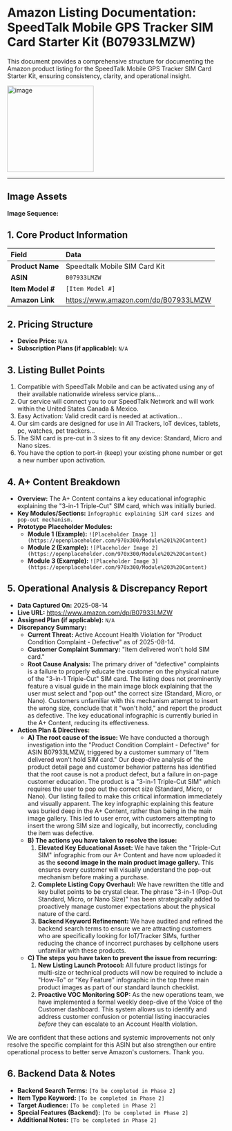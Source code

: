 # Amazon Listing Documentation: SpeedTalk Mobile GPS Tracker SIM Card Starter Kit (B07933LMZW)

This document provides a comprehensive structure for documenting the Amazon product listing for the SpeedTalk Mobile GPS Tracker SIM Card Starter Kit, ensuring consistency, clarity, and operational insight.

<img width="200" height="200" alt="image" src="https://github.com/user-attachments/assets/61180844-1a7b-4ef3-a10b-229efd461f46" />

---

## Image Assets

**Image Sequence:**



## 1. Core Product Information

| Field           | Data                               |
| :-------------- | :--------------------------------- |
| **Product Name**| Speedtalk Mobile SIM Card Kit      |
| **ASIN**        | `B07933LMZW`                       |
| **Item Model #**| `[Item Model #]`                   |
| **Amazon Link** | https://www.amazon.com/dp/B07933LMZW |

## 2. Pricing Structure

*   **Device Price:** `N/A`
*   **Subscription Plans (if applicable):** `N/A`

## 3. Listing Bullet Points

1.  Compatible with SpeedTalk Mobile and can be activated using any of their available nationwide wireless service plans...
2.  Our service will connect you to our SpeedTalk Network and will work within the United States Canada & Mexico.
3.  Easy Activation: Valid credit card is needed at activation...
4.  Our sim cards are designed for use in All Trackers, IoT devices, tablets, pc, watches, pet trackers...
5.  The SIM card is pre-cut in 3 sizes to fit any device: Standard, Micro and Nano sizes.
6.  You have the option to port-in (keep) your existing phone number or get a new number upon activation.

## 4. A+ Content Breakdown

*   **Overview:** The A+ Content contains a key educational infographic explaining the "3-in-1 Triple-Cut" SIM card, which was initially buried.
*   **Key Modules/Sections:** `Infographic explaining SIM card sizes and pop-out mechanism.`
*   **Prototype Placeholder Modules:**
    *   **Module 1 (Example):** `![Placeholder Image 1](https://openplaceholder.com/970x300/Module%201%20Content)`
    *   **Module 2 (Example):** `![Placeholder Image 2](https://openplaceholder.com/970x300/Module%202%20Content)`
    *   **Module 3 (Example):** `![Placeholder Image 3](https://openplaceholder.com/970x300/Module%203%20Content)`

## 5. Operational Analysis & Discrepancy Report

*   **Data Captured On:** 2025-08-14
*   **Live URL:** https://www.amazon.com/dp/B07933LMZW
*   **Assigned Plan (if applicable):** `N/A`
*   **Discrepancy Summary:**
    *   **Current Threat:** Active Account Health Violation for "Product Condition Complaint - Defective" as of 2025-08-14.
    *   **Customer Complaint Summary:** "Item delivered won't hold SIM card."
    *   **Root Cause Analysis:** The primary driver of "defective" complaints is a failure to properly educate the customer on the physical nature of the "3-in-1 Triple-Cut" SIM card. The listing does not prominently feature a visual guide in the main image block explaining that the user must select and "pop out" the correct size (Standard, Micro, or Nano). Customers unfamiliar with this mechanism attempt to insert the wrong size, conclude that it "won't hold," and report the product as defective. The key educational infographic is currently buried in the A+ Content, reducing its effectiveness.
*   **Action Plan & Directives:**
    *   **A) The root cause of the issue:** We have conducted a thorough investigation into the "Product Condition Complaint - Defective" for ASIN B07933LMZW, triggered by a customer summary of "Item delivered won't hold SIM card." Our deep-dive analysis of the product detail page and customer behavior patterns has identified that the root cause is not a product defect, but a failure in on-page customer education. The product is a "3-in-1 Triple-Cut SIM" which requires the user to pop out the correct size (Standard, Micro, or Nano). Our listing failed to make this critical information immediately and visually apparent. The key infographic explaining this feature was buried deep in the A+ Content, rather than being in the main image gallery. This led to user error, with customers attempting to insert the wrong SIM size and logically, but incorrectly, concluding the item was defective.
    *   **B) The actions you have taken to resolve the issue:**
        1.  **Elevated Key Educational Asset:** We have taken the "Triple-Cut SIM" infographic from our A+ Content and have now uploaded it as the **second image in the main product image gallery.** This ensures every customer will visually understand the pop-out mechanism before making a purchase.
        2.  **Complete Listing Copy Overhaul:** We have rewritten the title and key bullet points to be crystal clear. The phrase "3-in-1 (Pop-Out Standard, Micro, or Nano Size)" has been strategically added to proactively manage customer expectations about the physical nature of the card.
        3.  **Backend Keyword Refinement:** We have audited and refined the backend search terms to ensure we are attracting customers who are specifically looking for IoT/Tracker SIMs, further reducing the chance of incorrect purchases by cellphone users unfamiliar with these products.
    *   **C) The steps you have taken to prevent the issue from recurring:**
        1.  **New Listing Launch Protocol:** All future product listings for multi-size or technical products will now be required to include a "How-To" or "Key Feature" infographic in the top three main product images as part of our standard launch checklist.
        2.  **Proactive VOC Monitoring SOP:** As the new operations team, we have implemented a formal weekly deep-dive of the Voice of the Customer dashboard. This system allows us to identify and address customer confusion or potential listing inaccuracies *before* they can escalate to an Account Health violation.

We are confident that these actions and systemic improvements not only resolve the specific complaint for this ASIN but also strengthen our entire operational process to better serve Amazon's customers. Thank you.

## 6. Backend Data & Notes

*   **Backend Search Terms:** `[To be completed in Phase 2]`
*   **Item Type Keyword:** `[To be completed in Phase 2]`
*   **Target Audience:** `[To be completed in Phase 2]`
*   **Special Features (Backend):** `[To be completed in Phase 2]`
*   **Additional Notes:** `[To be completed in Phase 2]`
